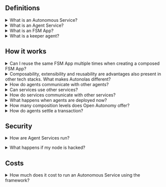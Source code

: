 ## Definitions

<details><summary>What is an Autonomous Service?</summary>
An Autonomous Service is a decentralized service that runs off-chain and provides functionalities to objects living on-chain. Autonomous Services are outside the purview and control of a single authority, and can be designed for a variety of purposes, including acting as a decentralized oracle for smart contracts, or executing complex investing strategies that cannot be easily encoded on-chain.
</details>

<details><summary>What is an Agent Service?</summary>
An Agent Service is an Autonomous Service which is implemented as a multi-agent system using Autonomous Economic Agents through the <a href="https://github.com/valory-xyz/open-aea">Open AEA</a> framework.
</details>

<details><summary>What is an FSM App?</summary>
An FSM App is an application that implements the business logic of an Agent Service as a finite-state machine. The internal state of an FSM App is replicated and synchronized across all the agents forming the Agent Service.
</details>

<details><summary>What is a keeper agent?</summary>
It is one of the agents for which the agents have voted to be in charge of executing a certain operation (e.g., settling a transaction on a blockchain).
</details>

## How it works

<details><summary>Can I reuse the same FSM App multiple times when creating a composed FSM App?</summary>
No. The Open Autonomy framework currently only supports a single instance of a given FSM App in a composition.
</details>

<details><summary>Composability, extensibility and reusability are advantages also present in other tech stacks. What makes Autonolas different?</summary>
Autonolas is not just a framework where devs can build on: it is a complete, novel ecosystem that provides an SDK, a reward system for developers and operators and a governance protocol on top, all of them decentralized.</p>
In the same way companies like Apple or Google offer SDKs to accelerate devs work plus an app store to monetize their work, Autonolas offers the same capabilities but in a decentralized way: developers register components, operators run services that use those components, consumers use and pay for those services so both developers and operators are compensated for their work. And all the parameters that govern the network can be voted on.</details>

<details><summary>How do agents communicate with other agents?</summary>
Different forms of communication are used depending on the service status: while agents are connecting to each other to form a temporary blockchain (formation), they use the Agent Communication Network (ACN). Under the hood the ACN is a DHT that keeps track of live agents mapping their crypto address to IP address. So agents can communicate with other agents without knowing their network location assuming they are online or offline but registered in the ACN. Once the service has been established, Agent Services use Tendermint for messaging.
</details>

<details><summary>Can services use other services?</summary>
Yes, Agent Services can be composed from other Agent Services eventually, analogously to microservices. Sub-services can deliver all sorts of results which are consumed by a higher level service to create a higher level outcome.
</details>

<details><summary>How do services communicate with other services?</summary>
Services can expose REST APIs and they also have a native message protocol that uses protobuf that allows them to have arbitrary message based communication between compatible agents in the network. This network is called Agent Communication Network (ACN). When a service needs a more complicated message flow than request-response (e.g. some extended dialogue like FIPA) they can express it as a protocol and deliver the messages via the ACN.
</details>

<details><summary>What happens when agents are deployed now?</summary>
Currently only the so called "island deployments" are being operated, which are services that run as one-off services, not anchored in the protocol, because the protocol is not live (more on that <a href="https://www.autonolas.network/blog/11">here</a>). Once the protocol is live, agents will be able to interact with it so they can monetize their work and connect to other services.
</details>

<details><summary>How many composition levels does Open Autonomy offer?</summary>
Composition starts at the component level of the agents (multiple rounds make a skill), then continues on agent level (multiple skills make an agent) and ends at service level (multiple agents make a service).
</details>

<details><summary>How do agents settle a transaction?</summary>

<ol>
<li>Negotiation happens through Tendermint messages.</li>
<li>A threshold of agents agree on a transaction hash.</li>
<li>One of the agents is randomly selected as the keeper using a deterministic function based on a public, verifiable randomness source (currently DRAND).</li>
<li>All agents sign the transaction using a multi-sig like Gnosis Safe.</li>
<li>The keeper collects all the signatures and sends the transaction on-chain. If it does not do its job, another keeper will be selected.</li>
<li>All agents wait for the transaction to be mined and validate the output.</li>
<li>Done</li>
</ol>
</details>

## Security

<details><summary>How are Agent Services run?</summary>

Agent Services are composed of multiple agents that run the same code and agree on its output. These agents are executed by independent operators. Each operator can select and setup the infrastructure that best suits their needs.</details>

<details><summary>What happens if my node is hacked?</summary>

As in any other online service, nodes are exposed to the risk of being breached. At the individual level, the framework does not provide a solution to this and it’s up to the agent operator to keep the agent safe. At the service level, on the other hand, services are secured in two ways:</p>

<ul>
<li>Each Agent Service implements a custom protocol that expects a very narrow message flow, so a hypothetical agent running malicious code would need to express its intentions within this protocol, otherwise the other agents will ignore its messages.</li>

<li>Even in the case of an agent sending valid, malicious messages in the service, the decentralized nature of services means that the majority threshold of agents (2/3 + 1) must agree before committing a malicious transaction, so it is not enough to breach an individual agent.</li>
</ul>
</details>

## Costs

<details><summary>How much does it cost to run an Autonomous Service using the framework?</summary>
Agent Services are not limited in what they do or how they are configured (e.g. number of agents in them), therefore the costs are subjective to each service. At the very minimum there will be the costs of running the agent on cloud or local infrastructure.
On top of that, if a service sends transactions to a chain, it will incur in fee costs that will depend on the selected chain.</p>As an example, for a simple service of four agents that makes a simple contract call every five minutes, a monthly cost of $3000 in Ethereum and $1.5 in Polygon is presently estimated (at gas cost of 60 wei per gas), but this number will wildly vary depending on gas costs.
</details>